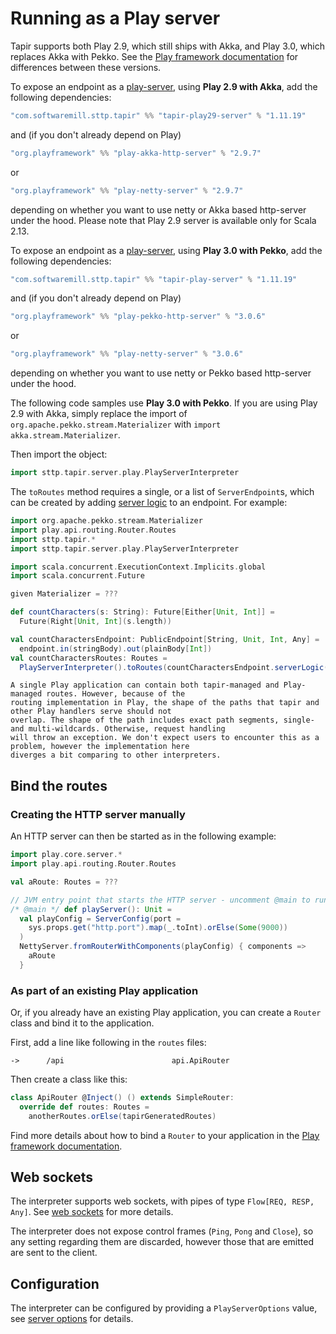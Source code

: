 # Running as a Play server

Tapir supports both Play 2.9, which still ships with Akka, and Play 3.0, which replaces Akka with Pekko.
See the [Play framework documentation](https://www.playframework.com/documentation/2.9.x/General#How-Play-Deals-with-Akkas-License-Change) for differences between these versions.

To expose an endpoint as a [play-server](https://www.playframework.com/), using **Play 2.9 with Akka**, add the following dependencies:

```scala
"com.softwaremill.sttp.tapir" %% "tapir-play29-server" % "1.11.19"
```

and (if you don't already depend on Play)

```scala
"org.playframework" %% "play-akka-http-server" % "2.9.7"
```

or

```scala
"org.playframework" %% "play-netty-server" % "2.9.7"
```

depending on whether you want to use netty or Akka based http-server under the hood. Please note that Play 2.9 server is available only for Scala 2.13.

To expose an endpoint as a [play-server](https://www.playframework.com/), using **Play 3.0 with Pekko**, add the following dependencies:

```scala
"com.softwaremill.sttp.tapir" %% "tapir-play-server" % "1.11.19"
```

and (if you don't already depend on Play)

```scala
"org.playframework" %% "play-pekko-http-server" % "3.0.6"
```

or

```scala
"org.playframework" %% "play-netty-server" % "3.0.6"
```

depending on whether you want to use netty or Pekko based http-server under the hood.

The following code samples use **Play 3.0 with Pekko**. If you are using Play 2.9 with Akka,
simply replace the import of `org.apache.pekko.stream.Materializer` with `import akka.stream.Materializer`.

Then import the object:

```scala
import sttp.tapir.server.play.PlayServerInterpreter
```

The `toRoutes` method requires a single, or a list of `ServerEndpoint`s, which can be created by adding
[server logic](logic.md) to an endpoint. For example:

```scala
import org.apache.pekko.stream.Materializer
import play.api.routing.Router.Routes
import sttp.tapir.*
import sttp.tapir.server.play.PlayServerInterpreter

import scala.concurrent.ExecutionContext.Implicits.global
import scala.concurrent.Future

given Materializer = ???

def countCharacters(s: String): Future[Either[Unit, Int]] =
  Future(Right[Unit, Int](s.length))

val countCharactersEndpoint: PublicEndpoint[String, Unit, Int, Any] =
  endpoint.in(stringBody).out(plainBody[Int])
val countCharactersRoutes: Routes =
  PlayServerInterpreter().toRoutes(countCharactersEndpoint.serverLogic(countCharacters _))
```

```{note}
A single Play application can contain both tapir-managed and Play-managed routes. However, because of the
routing implementation in Play, the shape of the paths that tapir and other Play handlers serve should not
overlap. The shape of the path includes exact path segments, single- and multi-wildcards. Otherwise, request handling
will throw an exception. We don't expect users to encounter this as a problem, however the implementation here
diverges a bit comparing to other interpreters.
```

## Bind the routes

### Creating the HTTP server manually

An HTTP server can then be started as in the following example:

```scala
import play.core.server.*
import play.api.routing.Router.Routes

val aRoute: Routes = ???

// JVM entry point that starts the HTTP server - uncomment @main to run
/* @main */ def playServer(): Unit =
  val playConfig = ServerConfig(port =
    sys.props.get("http.port").map(_.toInt).orElse(Some(9000))
  )
  NettyServer.fromRouterWithComponents(playConfig) { components =>
    aRoute
  }
```

### As part of an existing Play application

Or, if you already have an existing Play application, you can create a `Router` class and bind it to the application.

First, add a line like following in the `routes` files:
```
->      /api                        api.ApiRouter
```
Then create a class like this:
```scala
class ApiRouter @Inject() () extends SimpleRouter:
  override def routes: Routes = 
    anotherRoutes.orElse(tapirGeneratedRoutes)
```

Find more details about how to bind a `Router` to your application in the [Play framework documentation](https://www.playframework.com/documentation/2.8.x/ScalaSirdRouter#Binding-sird-Router).

## Web sockets

The interpreter supports web sockets, with pipes of type `Flow[REQ, RESP, Any]`. See [web sockets](../endpoint/websockets.md)
for more details.

The interpreter does not expose control frames (`Ping`, `Pong` and `Close`), so any setting regarding them are discarded, however those that are emitted are sent to the client.

## Configuration

The interpreter can be configured by providing a `PlayServerOptions` value, see
[server options](options.md) for details.


